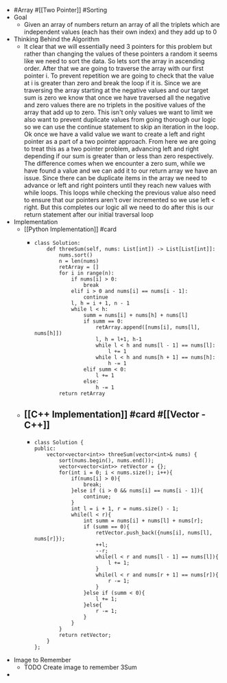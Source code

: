 - #Array #[[Two Pointer]] #Sorting
- Goal
	- Given an array of numbers return an array of all the triplets which are independent values (each has their own index) and they add up to 0
- Thinking Behind the Algorithm
	- It clear that we will essentially need 3 pointers for this problem but rather than changing the values of these pointers a random it seems like we need to sort the data. So lets sort the array in ascending order. After that we are going to traverse the array with our first pointer i. To prevent repetition we are going to check that the value at i is greater than zero and break the loop if it is. Since we are traversing the array starting at the negative values and our target sum is zero we know that once we have traversed all the negative and zero values there are no triplets in the positive values of the array that add up to zero. This isn't only values we want to limit we also want to prevent duplicate values from going thorough our logic so we can use the continue statement to skip an iteration in the loop. Ok once we have a valid value we want to create a left and right pointer as a part of a two pointer approach. From here we are going to treat this as a two pointer problem, advancing left and right depending if our sum is greater than or less than zero respectively. The difference comes when we encounter a zero sum, while we have found a value and we can add it to our return array we have an issue. Since there can be duplicate items in the array we need to advance or left and right pointers until they reach new values with while loops. This loops while checking the previous value also need to ensure that our pointers aren't over incremented so we use left < right. But this completes our logic all we need to do after this is our return statement after our initial traversal loop
- Implementation
	- [[Python Implementation]] #card
		- ```
		  class Solution:
		      def threeSum(self, nums: List[int]) -> List[List[int]]:
		          nums.sort()
		          n = len(nums)
		          retArray = []
		          for i in range(n):
		              if nums[i] > 0:
		                  break
		              elif i > 0 and nums[i] == nums[i - 1]:
		                  continue
		              l, h = i + 1, n - 1
		              while l < h: 
		                  summ = nums[i] + nums[h] + nums[l]
		                  if summ == 0: 
		                      retArray.append([nums[i], nums[l], nums[h]])
		                      l, h = l+1, h-1
		                      while l < h and nums[l - 1] == nums[l]:
		                          l += 1
		                      while l < h and nums[h + 1] == nums[h]:
		                          h -= 1
		                  elif summ < 0:
		                      l += 1
		                  else: 
		                      h -= 1
		          return retArray
		  ```
	- [[C++ Implementation]] #card #[[Vector - C++]]
		-
		- ```
		  class Solution {
		  public:
		      vector<vector<int>> threeSum(vector<int>& nums) {
		          sort(nums.begin(), nums.end());
		          vector<vector<int>> retVector = {};
		          for(int i = 0; i < nums.size(); i++){
		              if(nums[i] > 0){
		                  break;
		              }else if (i > 0 && nums[i] == nums[i - 1]){
		                  continue;
		              }
		              int l = i + 1, r = nums.size() - 1;
		              while(l < r){
		                  int summ = nums[i] + nums[l] + nums[r];
		                  if (summ == 0){
		                      retVector.push_back({nums[i], nums[l], nums[r]});
		                      ++l;
		                      --r;
		                      while(l < r and nums[l - 1] == nums[l]){
		                          l += 1;
		                      }
		                      while(l < r and nums[r + 1] == nums[r]){
		                          r -= 1;
		                      }
		                  }else if (summ < 0){
		                      l += 1;
		                  }else{
		                      r -= 1;
		                  }
		              }
		          }
		          return retVector;
		      }
		  };
		  ```
- Image to Remember
	- TODO Create image to remember 3Sum
-
